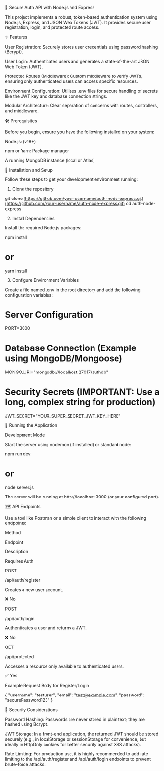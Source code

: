 🔐 Secure Auth API with Node.js and Express

This project implements a robust, token-based authentication system using Node.js, Express, and JSON Web Tokens (JWT). It provides secure user registration, login, and protected route access.

✨ Features

User Registration: Securely stores user credentials using password hashing (Bcrypt).

User Login: Authenticates users and generates a state-of-the-art JSON Web Token (JWT).

Protected Routes (Middleware): Custom middleware to verify JWTs, ensuring only authenticated users can access specific resources.

Environment Configuration: Utilizes .env files for secure handling of secrets like the JWT key and database connection strings.

Modular Architecture: Clear separation of concerns with routes, controllers, and middleware.

🛠 Prerequisites

Before you begin, ensure you have the following installed on your system:

Node.js: (v18+)

npm or Yarn: Package manager

A running MongoDB instance (local or Atlas)

🚀 Installation and Setup

Follow these steps to get your development environment running:

1. Clone the repository

git clone [https://github.com/your-username/auth-node-express.git](https://github.com/your-username/auth-node-express.git)
cd auth-node-express


2. Install Dependencies

Install the required Node.js packages:

npm install
# or
yarn install


3. Configure Environment Variables

Create a file named .env in the root directory and add the following configuration variables:

# Server Configuration
PORT=3000

# Database Connection (Example using MongoDB/Mongoose)
MONGO_URI="mongodb://localhost:27017/authdb"

# Security Secrets (IMPORTANT: Use a long, complex string for production)
JWT_SECRET="YOUR_SUPER_SECRET_JWT_KEY_HERE"


🏃 Running the Application

Development Mode

Start the server using nodemon (if installed) or standard node:

npm run dev
# or 
node server.js


The server will be running at http://localhost:3000 (or your configured port).

🗺 API Endpoints

Use a tool like Postman or a simple client to interact with the following endpoints:

Method

Endpoint

Description

Requires Auth

POST

/api/auth/register

Creates a new user account.

❌ No

POST

/api/auth/login

Authenticates a user and returns a JWT.

❌ No

GET

/api/protected

Accesses a resource only available to authenticated users.

✅ Yes

Example Request Body for Register/Login

{
  "username": "testuser",
  "email": "test@example.com",
  "password": "securePassword123"
}


🔑 Security Considerations

Password Hashing: Passwords are never stored in plain text; they are hashed using Bcrypt.

JWT Storage: In a front-end application, the returned JWT should be stored securely (e.g., in localStorage or sessionStorage for convenience, but ideally in HttpOnly cookies for better security against XSS attacks).

Rate Limiting: For production use, it is highly recommended to add rate limiting to the /api/auth/register and /api/auth/login endpoints to prevent brute-force attacks.
